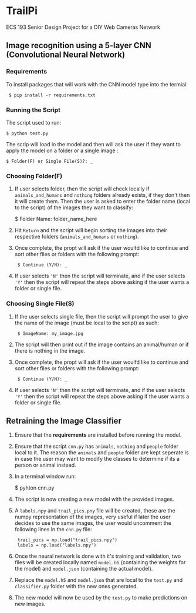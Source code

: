 # TrailPi
ECS 193 Senior Design Project for a DIY Web Cameras Network

## Image recognition using a 5-layer CNN (Convolutional Neural Network)

### Requirements

To install packages that will work with the CNN model type into the termial:

     $ pip install -r requirements.txt 

### **Running the Script**
The script used to run:

    $ python test.py

 The scrip will load in the model and then will ask the user if they want to apply the model on a folder or a single image :

    $ Folder(F) or Single File(S)?: _

### **Choosing Folder(F)**
1. If user selects folder, then the script will check locally if `animals_and_humans` and `nothing` folders already exists, if they don't then it will create them. Then the user is asked to enter the folder name (local to the script) of the images they want to classify:

    $ Folder Name: folder_name_here

2. Hit `Return` and the script will begin sorting the images into their respective folders (`animals_and_humans` or `nothing`).
3. Once complete, the propt will ask if the user woulfd like to continue and sort other files or folders with the following prompt:

        $ Continue (Y/N): _

4. If user selects `'N'` then the script will terminate, and if the user selects `'Y'` then the script will repeat the steps above asking if the user wants a folder or single file.

### **Choosing Single File(S)**
1. If the user selects single file, then the script will prompt the user to give the name of the image (must be local to the script) as such:

        $ ImageName: my_image.jpg 

2. The script will then print out if the image contains an animal/human or if there is nothing in the image.
3. Once complete, the propt will ask if the user woulfd like to continue and sort other files or folders with the following prompt:

        $ Continue (Y/N): _ 
4. If user selects `'N'` then the script will terminate, and if the user selects `'Y'` then the script will repeat the steps above asking if the user wants a folder or single file.


## **Retraining the Image Classifier**

1. Ensure that the **requirements** are installed before running the model.
2. Ensure that the script `cnn.py` has  `animals`, `nothing` and `people` folder local to it. The reason the `animals` and `people` folder are kept seperate is in case the user may want to modify the classes to determine if its a person or animal instead. 
3. In  a terminal window run:

     $ pyhton cnn.py
4. The script is now creating a new model with the provided images.
5. A `labels.npy` and `trail_pics.pny` file will be created, these are the numpy representation of the images, very useful if later the user decides to use the same images, the user would uncomment the following lines in the `cnn.py` file:

        trail_pics = np.load("trail_pics.npy")
        labels = np.load("labels.npy")
6. Once the neural network is done with it's training and validation, two files will  be created locally named `model.h5` (containing the weights for the model) and `model.json` (containing the actual model).
7. Replace the `model.h5` and `model.json` that are local to the `test.py` and `classifier.py` folder with the new ones generated.
8. The new model will now be used by the `test.py` to make predictions on new images. 